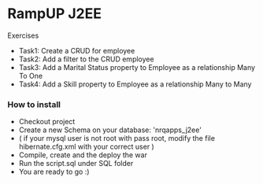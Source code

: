 # RampUP J2EE
Exercises
 - Task1: Create a CRUD for employee
 - Task2: Add a filter to the CRUD employee
 - Task3: Add a Marital Status property to Employee as a relationship Many To One
 - Task4: Add a Skill property to Employee as a relationship Many to Many
 
 ### How to install

 - Checkout project
 - Create a new Schema on your database: 'nrqapps_j2ee'
 - ( if your mysql user is not root with pass root, modify the file hibernate.cfg.xml with your correct user )
 - Compile, create and the deploy the war
 - Run the script.sql under SQL folder
 - You are ready to go :)
 
